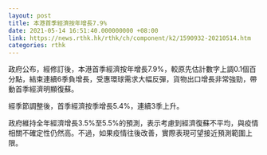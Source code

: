 ```yaml
---
layout: post
title: 本港首季經濟按年增長7.9%
date: 2021-05-14 16:51:40.000000000 +08:00
link: https://news.rthk.hk/rthk/ch/component/k2/1590932-20210514.htm
categories: rthk
---
```


政府公布，經修訂後，本港首季經濟按年增長7.9%，較原先估計數字上調0.1個百分點，結束連續6季負增長，受惠環球需求大幅反彈，貨物出口增長非常強勁，帶動首季經濟明顯復蘇。

經季節調整後，首季經濟按季增長5.4%，連續3季上升。

政府維持全年經濟增長3.5%至5.5%的預測，表示考慮到經濟復蘇不平均，與疫情相關不確定性仍然高。不過，如果疫情往後改善，實際表現可望接近預測範圍上限。
